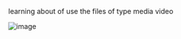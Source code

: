 learning about of use the files of type media video


![image](https://user-images.githubusercontent.com/72364037/174225801-0161e4e8-c499-4756-ba57-d89c33cea7ef.png)
